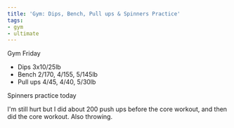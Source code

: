 ```yaml
---
title: 'Gym: Dips, Bench, Pull ups & Spinners Practice'
tags:
- gym
- ultimate
---
```


Gym Friday

- Dips 3x10/25lb
- Bench 2/170, 4/155, 5/145lb
- Pull ups 4/45, 4/40, 5/30lb

Spinners practice today

I'm still hurt but I did about 200 push ups before the core workout, and then did the core workout. Also throwing.
